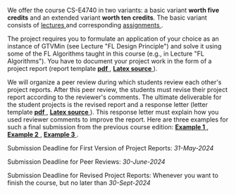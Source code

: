 We offer the course CS-E4740 in two variants: a basic variant **worth five credits** and an extended 
variant **worth ten credits**. The basic variant consists of <a href="Lectures.md"> lectures </a> and 
corresponding <a href="Assignments.md"> assignments </a>. 

The project requires you to formulate an application of your choice as an instance of GTVMin (see Lecture "FL Design Principle") 
and solve it using some of the FL Algorithms taught in this course (e.g., in Lecture "FL Algorithms"). You have to document 
your project work in the form of a project report (report template <a href="FederatedLearningPaper.pdf"> **pdf** </a>,  <a href="FederatedLearningPaper.tex"> **Latex source** </a>). 

We will organize a peer review during which students review each other's project reports. After this peer review, the 
students must revise their project report according to the reviewer's comments. The ultimate deliverable for the 
student projects is the revised report and a response letter (letter template <a href="Response_Letter_Demo.pdf"> **pdf** </a>,  <a href="Response_Letter_Demo.tex"> **Latex source** </a>). This response letter must explain how you used reviewer comments to improve the report. Here are three examples for such a final submission from the previous 
course edition: <a href="FLProject_Sample1.pdf"> **Example 1** </a>, <a href="FLProject_Sample2.pdf"> **Example 2** </a>, <a href="FLProject_Sample3.pdf"> **Example 3** </a>. 

Submission Deadline for First Version of Project Reports: *31-May-2024*

Submission Deadline for Peer Reviews: *30-June-2024*

Submission Deadline for Revised Project Reports:  Whenever you want to finish the course, but no later than *30-Sept-2024*


